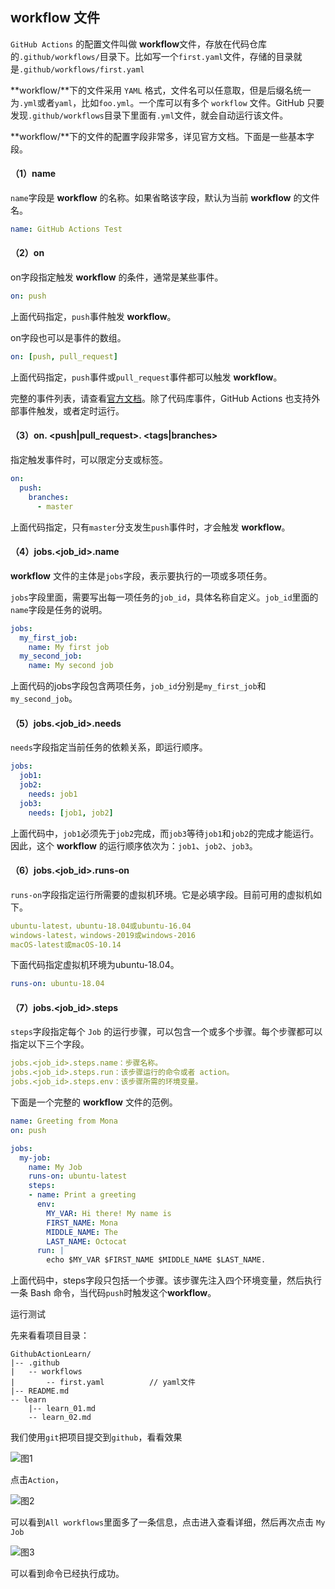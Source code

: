 ## workflow 文件

`GitHub Actions` 的配置文件叫做 **workflow**文件，存放在代码仓库的`.github/workflows/`目录下。比如写一个`first.yaml`文件，存储的目录就是`.github/workflows/first.yaml`

**workflow/**下的文件采用 `YAML` 格式，文件名可以任意取，但是后缀名统一为`.yml`或者`yaml`，比如`foo.yml`。一个库可以有多个 `workflow` 文件。GitHub 只要发现`.github/workflows`目录下里面有`.yml`文件，就会自动运行该文件。

**workflow/**下的文件的配置字段非常多，详见官方文档。下面是一些基本字段。

#### （1）name

`name`字段是 **workflow** 的名称。如果省略该字段，默认为当前 **workflow** 的文件名。

```yaml
name: GitHub Actions Test
```

#### （2）on

on字段指定触发 **workflow** 的条件，通常是某些事件。

```yaml
on: push
```


上面代码指定，`push`事件触发 **workflow**。

on字段也可以是事件的数组。

```yaml
on: [push, pull_request]
```

上面代码指定，`push`事件或`pull_request`事件都可以触发 **workflow**。

完整的事件列表，请查看[官方文档](https://docs.github.com/en/actions/reference/events-that-trigger-workflows)。除了代码库事件，GitHub Actions 也支持外部事件触发，或者定时运行。

#### （3）on. <push|pull_request>. <tags|branches>

指定触发事件时，可以限定分支或标签。

```yaml
on:
  push:
	branches:
	  - master
```


上面代码指定，只有`master`分支发生`push`事件时，才会触发 **workflow**。

#### （4）jobs.<job_id>.name

**workflow** 文件的主体是`jobs`字段，表示要执行的一项或多项任务。

`jobs`字段里面，需要写出每一项任务的`job_id`，具体名称自定义。`job_id`里面的`name`字段是任务的说明。

```yaml
jobs:
  my_first_job:
    name: My first job
  my_second_job:
    name: My second job
```


上面代码的jobs字段包含两项任务，`job_id`分别是`my_first_job`和`my_second_job`。

#### （5）jobs.<job_id>.needs

`needs`字段指定当前任务的依赖关系，即运行顺序。

```yaml
jobs:
  job1:
  job2:
    needs: job1
  job3:
    needs: [job1, job2]
```


上面代码中，`job1`必须先于`job2`完成，而`job3`等待`job1`和`job2`的完成才能运行。因此，这个 **workflow** 的运行顺序依次为：`job1`、`job2`、`job3`。

#### （6）jobs.<job_id>.runs-on

`runs-on`字段指定运行所需要的虚拟机环境。它是必填字段。目前可用的虚拟机如下。

```yaml
ubuntu-latest，ubuntu-18.04或ubuntu-16.04
windows-latest，windows-2019或windows-2016
macOS-latest或macOS-10.14
```


下面代码指定虚拟机环境为ubuntu-18.04。

```yaml
runs-on: ubuntu-18.04
```


#### （7）jobs.<job_id>.steps

`steps`字段指定每个 `Job` 的运行步骤，可以包含一个或多个步骤。每个步骤都可以指定以下三个字段。

```yaml
jobs.<job_id>.steps.name：步骤名称。
jobs.<job_id>.steps.run：该步骤运行的命令或者 action。
jobs.<job_id>.steps.env：该步骤所需的环境变量。
```

下面是一个完整的 **workflow** 文件的范例。

```yaml
name: Greeting from Mona
on: push

jobs:
  my-job:
    name: My Job
    runs-on: ubuntu-latest
    steps:
    - name: Print a greeting
      env:
        MY_VAR: Hi there! My name is
        FIRST_NAME: Mona
        MIDDLE_NAME: The
        LAST_NAME: Octocat
      run: |
        echo $MY_VAR $FIRST_NAME $MIDDLE_NAME $LAST_NAME.
```

上面代码中，steps字段只包括一个步骤。该步骤先注入四个环境变量，然后执行一条 Bash 命令，当代码`push`时触发这个**workflow**。

 运行测试

先来看看项目目录：

```
GithubActionLearn/
|-- .github
|   -- workflows
|       -- first.yaml          // yaml文件
|-- README.md
-- learn
    |-- learn_01.md
    -- learn_02.md
```

我们使用`git`把项目提交到`github`，看看效果

![图1](https://cdn.jsdelivr.net/gh/ThinkingXuan/HexoStaticImage/img/20210508093442.png)

点击`Action`，

![图2](https://cdn.jsdelivr.net/gh/ThinkingXuan/HexoStaticImage/img/20210508093551.png)

可以看到`All workflows`里面多了一条信息，点击进入查看详细，然后再次点击 `My Job`

![图3](https://cdn.jsdelivr.net/gh/ThinkingXuan/HexoStaticImage/img/20210508093736.png)

可以看到命令已经执行成功。
